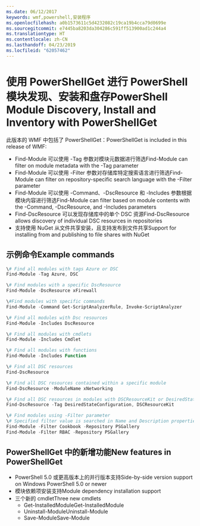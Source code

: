 ```yaml
---
ms.date: 06/12/2017
keywords: wmf,powershell,安装程序
ms.openlocfilehash: a0b1573611c5d4232082c19ca19b4cca79d0699e
ms.sourcegitcommit: e7445ba8203da304286c591ff513900ad1c244a4
ms.translationtype: HT
ms.contentlocale: zh-CN
ms.lasthandoff: 04/23/2019
ms.locfileid: "62057462"
---
```

# <a name="powershell-module-discovery-install-and-inventory-with-powershellget"></a><span data-ttu-id="eeb3d-102">使用 PowerShellGet 进行 PowerShell 模块发现、安装和盘存</span><span class="sxs-lookup"><span data-stu-id="eeb3d-102">PowerShell Module Discovery, Install and Inventory with PowerShellGet</span></span>

<span data-ttu-id="eeb3d-103">此版本的 WMF 中包括了 PowerShellGet：</span><span class="sxs-lookup"><span data-stu-id="eeb3d-103">PowerShellGet is included in this release of WMF:</span></span>
-   <span data-ttu-id="eeb3d-104">Find-Module 可以使用 -Tag 参数对模块元数据进行筛选</span><span class="sxs-lookup"><span data-stu-id="eeb3d-104">Find-Module can filter on module metadata with the -Tag parameter</span></span>
-   <span data-ttu-id="eeb3d-105">Find-Module 可以使用 -Filter 参数对存储库特定搜索语言进行筛选</span><span class="sxs-lookup"><span data-stu-id="eeb3d-105">Find-Module can filter on repository-specific search language with the -Filter parameter</span></span>
-   <span data-ttu-id="eeb3d-106">Find-Module 可以使用 -Command、-DscResource 和 -Includes 参数根据模块内容进行筛选</span><span class="sxs-lookup"><span data-stu-id="eeb3d-106">Find-Module can filter based on module contents with the -Command, -DscResource, and -Includes parameters</span></span>
-   <span data-ttu-id="eeb3d-107">Find-DscResource 可以发现存储库中的单个 DSC 资源</span><span class="sxs-lookup"><span data-stu-id="eeb3d-107">Find-DscResource allows discovery of individual DSC resources in repositories</span></span>
-   <span data-ttu-id="eeb3d-108">支持使用 NuGet 从文件共享安装，且支持发布到文件共享</span><span class="sxs-lookup"><span data-stu-id="eeb3d-108">Support for installing from and publishing to file shares with NuGet</span></span>

## <a name="example-commands"></a><span data-ttu-id="eeb3d-109">示例命令</span><span class="sxs-lookup"><span data-stu-id="eeb3d-109">Example commands</span></span>
```powershell
\# Find all modules with tags Azure or DSC
Find-Module -Tag Azure, DSC

\# Find modules with a specific DscResource
Find-Module -DscResource xFirewall

\#Find modules with specific commands
Find-Module -Command Get-ScriptAnalyzerRule, Invoke-ScriptAnalyzer

\# Find all modules with Dsc resources
Find-Module -Includes DscResource

\# Find all modules with cmdlets
Find-Module -Includes Cmdlet

\# Find all modules with functions
Find-Module -Includes Function

\# Find all DSC resources
Find-DscResource

\# Find all DSC resources contained within a specific module
Find-DscResource -ModuleName xNetworking

\# Find all DSC resources in modules with DSCResourceKit or DesiredStateConfiguration
Find-DscResource -Tag DesiredStateConfiguration, DSCResourceKit

\# Find modules using -Filter parameter
\# Specified filter value is searched in Name and Description properties
Find-Module -Filter Cookbook -Repository PSGallery
Find-Module -Filter RBAC -Repository PSGallery
```

## <a name="new-features-in-powershellget"></a><span data-ttu-id="eeb3d-110">PowerShellGet 中的新增功能</span><span class="sxs-lookup"><span data-stu-id="eeb3d-110">New features in PowerShellGet</span></span>
-   <span data-ttu-id="eeb3d-111">PowerShell 5.0 或更高版本上的并行版本支持</span><span class="sxs-lookup"><span data-stu-id="eeb3d-111">Side-by-side version support on Windows PowerShell 5.0 or newer</span></span>
-   <span data-ttu-id="eeb3d-112">模块依赖项安装支持</span><span class="sxs-lookup"><span data-stu-id="eeb3d-112">Module dependency installation support</span></span>
-   <span data-ttu-id="eeb3d-113">三个新的 cmdlet</span><span class="sxs-lookup"><span data-stu-id="eeb3d-113">Three new cmdlets</span></span>
    -   <span data-ttu-id="eeb3d-114">Get-InstalledModule</span><span class="sxs-lookup"><span data-stu-id="eeb3d-114">Get-InstalledModule</span></span>
    -   <span data-ttu-id="eeb3d-115">Uninstall-Module</span><span class="sxs-lookup"><span data-stu-id="eeb3d-115">Uninstall-Module</span></span>
    -   <span data-ttu-id="eeb3d-116">Save-Module</span><span class="sxs-lookup"><span data-stu-id="eeb3d-116">Save-Module</span></span>
